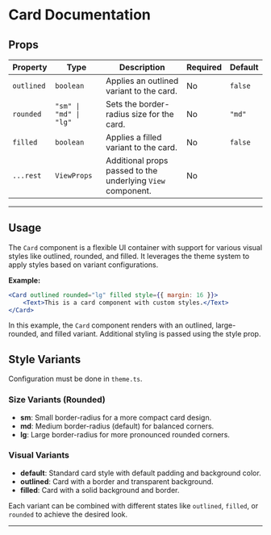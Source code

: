 # Card Documentation

## Props

| Property    | Type               | Description                                                 | Required | Default     |
|-------------|--------------------|-------------------------------------------------------------|----------|-------------|
| `outlined`  | `boolean`          | Applies an outlined variant to the card.                    | No       | `false`     |
| `rounded`   | `"sm" \| "md" \| "lg"` | Sets the border-radius size for the card.                    | No       | `"md"`      |
| `filled`    | `boolean`          | Applies a filled variant to the card.                       | No       | `false`     |
| `...rest`   | `ViewProps`        | Additional props passed to the underlying `View` component. | No       |             |

---

## Usage

The `Card` component is a flexible UI container with support for various visual styles like outlined, rounded, and filled. It leverages the theme system to apply styles based on variant configurations.

**Example:**

```jsx
<Card outlined rounded="lg" filled style={{ margin: 16 }}>
    <Text>This is a card component with custom styles.</Text>
</Card>
```

In this example, the `Card` component renders with an outlined, large-rounded, and filled variant. Additional styling is passed using the style prop.

## Style Variants

Configuration must be done in `theme.ts`.

### Size Variants (Rounded)

- **sm**: Small border-radius for a more compact card design.
- **md**: Medium border-radius (default) for balanced corners.
- **lg**: Large border-radius for more pronounced rounded corners.

### Visual Variants

- **default**: Standard card style with default padding and background color.
- **outlined**: Card with a border and transparent background.
- **filled**: Card with a solid background and border.

Each variant can be combined with different states like `outlined`, `filled`, or `rounded` to achieve the desired look.

---

